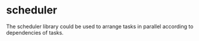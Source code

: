 # scheduler
The scheduler library could be used to arrange tasks in parallel according to dependencies of tasks.
